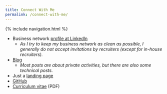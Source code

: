 ```yaml
---
title: Connect With Me
permalink: /connect-with-me/
---
```


{% include navigation.html %}

* Business network [profile at LinkedIn](https://www.linkedin.com/in/udojuettner/)
  * *As I try to keep my business network as clean as possible, I generally do not accept invitations by recruiters (except for in-house recruiters).*
* [Blog](https://dumb-tiger.blogspot.com/)
  * *Most posts are about private activities, but there are also some technical posts.*
* Just a [landing page](https://dumb-tiger.weebly.com/)
* [GitHub](https://github.com/ujuettner)
* [Curriculum vitae](/assets/pdf/Udo_Juettner_CV_LimitedContact.pdf) (PDF)
